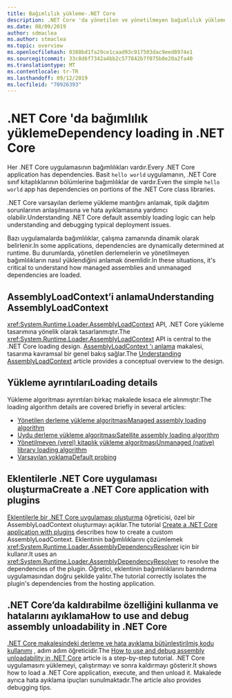 ```yaml
---
title: Bağımlılık yükleme-.NET Core
description: .NET Core 'da yönetilen ve yönetilmeyen bağımlılık yüklemeye genel bakış
ms.date: 08/09/2019
author: sdmaclea
ms.author: stmaclea
ms.topic: overview
ms.openlocfilehash: 0388bd1fa29ce1caad93c917503dac9eed8974e1
ms.sourcegitcommit: 33c8d6f7342a4bb2c577842b7f075b0e20a2fa40
ms.translationtype: MT
ms.contentlocale: tr-TR
ms.lasthandoff: 09/12/2019
ms.locfileid: "70926393"
---
```

# <a name="dependency-loading-in-net-core"></a><span data-ttu-id="4bf0b-103">.NET Core 'da bağımlılık yükleme</span><span class="sxs-lookup"><span data-stu-id="4bf0b-103">Dependency loading in .NET Core</span></span>

<span data-ttu-id="4bf0b-104">Her .NET Core uygulamasının bağımlılıkları vardır.</span><span class="sxs-lookup"><span data-stu-id="4bf0b-104">Every .NET Core application has dependencies.</span></span> <span data-ttu-id="4bf0b-105">Basit `hello world` uygulamanın, .NET Core sınıf kitaplıklarının bölümlerine bağımlılıklar de vardır.</span><span class="sxs-lookup"><span data-stu-id="4bf0b-105">Even the simple `hello world` app has dependencies on portions of the .NET Core class libraries.</span></span>

<span data-ttu-id="4bf0b-106">.NET Core varsayılan derleme yükleme mantığını anlamak, tipik dağıtım sorunlarının anlaşılmasına ve hata ayıklamasına yardımcı olabilir.</span><span class="sxs-lookup"><span data-stu-id="4bf0b-106">Understanding .NET Core default assembly loading logic can help understanding and debugging typical deployment issues.</span></span>

<span data-ttu-id="4bf0b-107">Bazı uygulamalarda bağımlılıklar, çalışma zamanında dinamik olarak belirlenir.</span><span class="sxs-lookup"><span data-stu-id="4bf0b-107">In some applications, dependencies are dynamically determined at runtime.</span></span> <span data-ttu-id="4bf0b-108">Bu durumlarda, yönetilen derlemelerin ve yönetilmeyen bağımlılıkların nasıl yüklendiğini anlamak önemlidir.</span><span class="sxs-lookup"><span data-stu-id="4bf0b-108">In these situations, it's critical to understand how managed assemblies and unmanaged dependencies are loaded.</span></span>

## <a name="understanding-assemblyloadcontext"></a><span data-ttu-id="4bf0b-109">AssemblyLoadContext’i anlama</span><span class="sxs-lookup"><span data-stu-id="4bf0b-109">Understanding AssemblyLoadContext</span></span>

<span data-ttu-id="4bf0b-110"><xref:System.Runtime.Loader.AssemblyLoadContext> API, .NET Core yükleme tasarımına yönelik olarak tasarlanmıştır.</span><span class="sxs-lookup"><span data-stu-id="4bf0b-110">The <xref:System.Runtime.Loader.AssemblyLoadContext> API is central to the .NET Core loading design.</span></span> <span data-ttu-id="4bf0b-111">[AssemblyLoadContext 'ı anlama](understanding-assemblyloadcontext.md) makalesi, tasarıma kavramsal bir genel bakış sağlar.</span><span class="sxs-lookup"><span data-stu-id="4bf0b-111">The [Understanding AssemblyLoadContext](understanding-assemblyloadcontext.md) article provides a conceptual overview to the design.</span></span>

## <a name="loading-details"></a><span data-ttu-id="4bf0b-112">Yükleme ayrıntıları</span><span class="sxs-lookup"><span data-stu-id="4bf0b-112">Loading details</span></span>

<span data-ttu-id="4bf0b-113">Yükleme algoritması ayrıntıları birkaç makalede kısaca ele alınmıştır:</span><span class="sxs-lookup"><span data-stu-id="4bf0b-113">The loading algorithm details are covered briefly in several articles:</span></span>

- [<span data-ttu-id="4bf0b-114">Yönetilen derleme yükleme algoritması</span><span class="sxs-lookup"><span data-stu-id="4bf0b-114">Managed assembly loading algorithm</span></span>](loading-managed.md)
- [<span data-ttu-id="4bf0b-115">Uydu derleme yükleme algoritması</span><span class="sxs-lookup"><span data-stu-id="4bf0b-115">Satellite assembly loading algorithm</span></span>](loading-resources.md)
- [<span data-ttu-id="4bf0b-116">Yönetilmeyen (yerel) kitaplık yükleme algoritması</span><span class="sxs-lookup"><span data-stu-id="4bf0b-116">Unmanaged (native) library loading algorithm</span></span>](loading-unmanaged.md)
- [<span data-ttu-id="4bf0b-117">Varsayılan yoklama</span><span class="sxs-lookup"><span data-stu-id="4bf0b-117">Default probing</span></span>](default-probing.md)

## <a name="create-a-net-core-application-with-plugins"></a><span data-ttu-id="4bf0b-118">Eklentilerle .NET Core uygulaması oluşturma</span><span class="sxs-lookup"><span data-stu-id="4bf0b-118">Create a .NET Core application with plugins</span></span>

<span data-ttu-id="4bf0b-119">[Eklentilerle bir .NET Core uygulaması oluşturma](../tutorials/creating-app-with-plugin-support.md) öğreticisi, özel bir AssemblyLoadContext oluşturmayı açıklar.</span><span class="sxs-lookup"><span data-stu-id="4bf0b-119">The tutorial [Create a .NET Core application with plugins](../tutorials/creating-app-with-plugin-support.md) describes how to create a custom AssemblyLoadContext.</span></span> <span data-ttu-id="4bf0b-120">Eklentinin bağımlılıklarını çözümlemek <xref:System.Runtime.Loader.AssemblyDependencyResolver> için bir kullanır.</span><span class="sxs-lookup"><span data-stu-id="4bf0b-120">It uses an <xref:System.Runtime.Loader.AssemblyDependencyResolver> to resolve the dependencies of the plugin.</span></span> <span data-ttu-id="4bf0b-121">Öğretici, eklentinin bağımlılıklarını barındırma uygulamasından doğru şekilde yalıtır.</span><span class="sxs-lookup"><span data-stu-id="4bf0b-121">The tutorial correctly isolates the plugin's dependencies from the hosting application.</span></span>

## <a name="how-to-use-and-debug-assembly-unloadability-in-net-core"></a><span data-ttu-id="4bf0b-122">.NET Core’da kaldırabilme özelliğini kullanma ve hatalarını ayıklama</span><span class="sxs-lookup"><span data-stu-id="4bf0b-122">How to use and debug assembly unloadability in .NET Core</span></span>

<span data-ttu-id="4bf0b-123">[.NET Core makalesindeki derleme ve hata ayıklama bütünleştirilmiş kodu kullanımı](../../standard/assembly/unloadability-howto.md) , adım adım öğreticidir.</span><span class="sxs-lookup"><span data-stu-id="4bf0b-123">The [How to use and debug assembly unloadability in .NET Core](../../standard/assembly/unloadability-howto.md) article is a step-by-step tutorial.</span></span> <span data-ttu-id="4bf0b-124">.NET Core uygulamasını yüklemeyi, çalıştırmayı ve sonra kaldırmayı gösterir.</span><span class="sxs-lookup"><span data-stu-id="4bf0b-124">It shows how to load a .NET Core application, execute, and then unload it.</span></span> <span data-ttu-id="4bf0b-125">Makalede ayrıca hata ayıklama ipuçları sunulmaktadır.</span><span class="sxs-lookup"><span data-stu-id="4bf0b-125">The article also provides debugging tips.</span></span>
